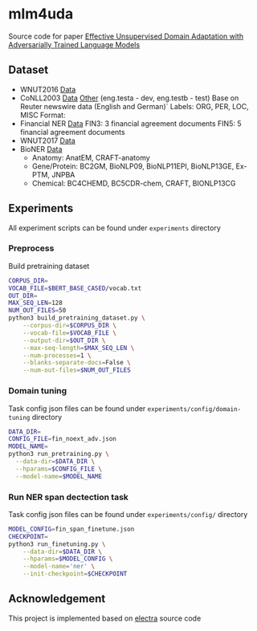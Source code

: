 # mlm4uda
Source code for paper [Effective Unsupervised Domain Adaptation with Adversarially Trained Language Models](https://www.aclweb.org/anthology/2020.emnlp-main.497)


## Dataset
- WNUT2016 [Data](https://github.com/aritter/twitter_nlp/tree/master/data/annotated/wnut16)
- CoNLL2003 [Data](https://github.com/synalp/NER/tree/master/corpus/CoNLL-2003) [Other](https://nlp.stanford.edu/projects/project-ner.shtml)
    (eng.testa - dev, eng.testb - test)
    Base on Reuter newswire data (English and German)`
    Labels: ORG, PER, LOC, MISC
    Format: <Token> <POS tag> <chunk tag> <NER tag>
- Financial NER [Data](http://people.eng.unimelb.edu.au/tbaldwin/resources/finance-sec)
    FIN3: 3 financial agreement documents
    FIN5: 5 financial agreement documents
- WNUT2017 [Data](https://noisy-text.github.io/2017/emerging-rare-entities.html)
- BioNER [Data](https://github.com/cambridgeltl/MTL-Bioinformatics-2016)
    + Anatomy: AnatEM, CRAFT-anatomy
    + Gene/Protein: BC2GM, BioNLP09, BioNLP11EPI, BioNLP13GE, Ex-PTM, JNPBA
    + Chemical: BC4CHEMD, BC5CDR-chem, CRAFT, BIONLP13CG      

## Experiments
All experiment scripts can be found under `experiments` directory
### Preprocess
Build pretraining dataset
```bash
CORPUS_DIR=
VOCAB_FILE=$BERT_BASE_CASED/vocab.txt
OUT_DIR=
MAX_SEQ_LEN=128
NUM_OUT_FILES=50
python3 build_pretraining_dataset.py \
    --corpus-dir=$CORPUS_DIR \
    --vocab-file=$VOCAB_FILE \
    --output-dir=$OUT_DIR \
    --max-seq-length=$MAX_SEQ_LEN \
    --num-processes=1 \
    --blanks-separate-docs=False \
    --num-out-files=$NUM_OUT_FILES
```
### Domain tuning
Task config json files can be found under `experiments/config/domain-tuning` directory

```bash
DATA_DIR=
CONFIG_FILE=fin_noext_adv.json
MODEL_NAME=
python3 run_pretraining.py \
  --data-dir=$DATA_DIR \
  --hparams=$CONFIG_FILE \
  --model-name=$MODEL_NAME
```
### Run NER span dectection task
Task config json files can be found under `experiments/config/` directory
```bash
MODEL_CONFIG=fin_span_finetune.json
CHECKPOINT=
python3 run_finetuning.py \
    --data-dir=$DATA_DIR \
    --hparams=$MODEL_CONFIG \
    --model-name='ner' \
    --init-checkpoint=$CHECKPOINT
```

## Acknowledgement
This project is implemented based on [electra](https://github.com/google-research/electra) source code